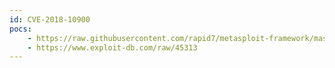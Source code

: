 ```yaml
---
id: CVE-2018-10900
pocs:
    - https://raw.githubusercontent.com/rapid7/metasploit-framework/master/modules/exploits/linux/local/network_manager_vpnc_username_priv_esc.rb
    - https://www.exploit-db.com/raw/45313
---
```

